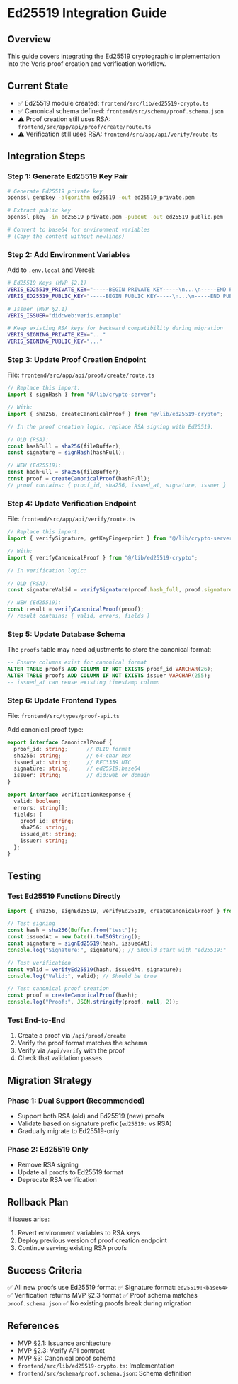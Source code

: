 # Ed25519 Integration Guide

## Overview

This guide covers integrating the Ed25519 cryptographic implementation into the Veris proof creation and verification workflow.

## Current State

- ✅ Ed25519 module created: `frontend/src/lib/ed25519-crypto.ts`
- ✅ Canonical schema defined: `frontend/src/schema/proof.schema.json`
- ⚠️ Proof creation still uses RSA: `frontend/src/app/api/proof/create/route.ts`
- ⚠️ Verification still uses RSA: `frontend/src/app/api/verify/route.ts`

## Integration Steps

### Step 1: Generate Ed25519 Key Pair

```bash
# Generate Ed25519 private key
openssl genpkey -algorithm ed25519 -out ed25519_private.pem

# Extract public key
openssl pkey -in ed25519_private.pem -pubout -out ed25519_public.pem

# Convert to base64 for environment variables
# (Copy the content without newlines)
```

### Step 2: Add Environment Variables

Add to `.env.local` and Vercel:

```bash
# Ed25519 Keys (MVP §2.1)
VERIS_ED25519_PRIVATE_KEY="-----BEGIN PRIVATE KEY-----\n...\n-----END PRIVATE KEY-----"
VERIS_ED25519_PUBLIC_KEY="-----BEGIN PUBLIC KEY-----\n...\n-----END PUBLIC KEY-----"

# Issuer (MVP §2.1)
VERIS_ISSUER="did:web:veris.example"

# Keep existing RSA keys for backward compatibility during migration
VERIS_SIGNING_PRIVATE_KEY="..."
VERIS_SIGNING_PUBLIC_KEY="..."
```

### Step 3: Update Proof Creation Endpoint

File: `frontend/src/app/api/proof/create/route.ts`

```typescript
// Replace this import:
import { signHash } from "@/lib/crypto-server";

// With:
import { sha256, createCanonicalProof } from "@/lib/ed25519-crypto";

// In the proof creation logic, replace RSA signing with Ed25519:

// OLD (RSA):
const hashFull = sha256(fileBuffer);
const signature = signHash(hashFull);

// NEW (Ed25519):
const hashFull = sha256(fileBuffer);
const proof = createCanonicalProof(hashFull);
// proof contains: { proof_id, sha256, issued_at, signature, issuer }
```

### Step 4: Update Verification Endpoint

File: `frontend/src/app/api/verify/route.ts`

```typescript
// Replace this import:
import { verifySignature, getKeyFingerprint } from "@/lib/crypto-server";

// With:
import { verifyCanonicalProof } from "@/lib/ed25519-crypto";

// In verification logic:

// OLD (RSA):
const signatureValid = verifySignature(proof.hash_full, proof.signature);

// NEW (Ed25519):
const result = verifyCanonicalProof(proof);
// result contains: { valid, errors, fields }
```

### Step 5: Update Database Schema

The `proofs` table may need adjustments to store the canonical format:

```sql
-- Ensure columns exist for canonical format
ALTER TABLE proofs ADD COLUMN IF NOT EXISTS proof_id VARCHAR(26);
ALTER TABLE proofs ADD COLUMN IF NOT EXISTS issuer VARCHAR(255);
-- issued_at can reuse existing timestamp column
```

### Step 6: Update Frontend Types

File: `frontend/src/types/proof-api.ts`

Add canonical proof type:

```typescript
export interface CanonicalProof {
  proof_id: string;      // ULID format
  sha256: string;        // 64-char hex
  issued_at: string;     // RFC3339 UTC
  signature: string;     // ed25519:base64
  issuer: string;        // did:web or domain
}

export interface VerificationResponse {
  valid: boolean;
  errors: string[];
  fields: {
    proof_id: string;
    sha256: string;
    issued_at: string;
    issuer: string;
  };
}
```

## Testing

### Test Ed25519 Functions Directly

```typescript
import { sha256, signEd25519, verifyEd25519, createCanonicalProof } from '@/lib/ed25519-crypto';

// Test signing
const hash = sha256(Buffer.from("test"));
const issuedAt = new Date().toISOString();
const signature = signEd25519(hash, issuedAt);
console.log("Signature:", signature); // Should start with "ed25519:"

// Test verification
const valid = verifyEd25519(hash, issuedAt, signature);
console.log("Valid:", valid); // Should be true

// Test canonical proof creation
const proof = createCanonicalProof(hash);
console.log("Proof:", JSON.stringify(proof, null, 2));
```

### Test End-to-End

1. Create a proof via `/api/proof/create`
2. Verify the proof format matches the schema
3. Verify via `/api/verify` with the proof
4. Check that validation passes

## Migration Strategy

### Phase 1: Dual Support (Recommended)
- Support both RSA (old) and Ed25519 (new) proofs
- Validate based on signature prefix (`ed25519:` vs RSA)
- Gradually migrate to Ed25519-only

### Phase 2: Ed25519 Only
- Remove RSA signing
- Update all proofs to Ed25519 format
- Deprecate RSA verification

## Rollback Plan

If issues arise:

1. Revert environment variables to RSA keys
2. Deploy previous version of proof creation endpoint
3. Continue serving existing RSA proofs

## Success Criteria

✅ All new proofs use Ed25519 format
✅ Signature format: `ed25519:<base64>`
✅ Verification returns MVP §2.3 format
✅ Proof schema matches `proof.schema.json`
✅ No existing proofs break during migration

## References

- MVP §2.1: Issuance architecture
- MVP §2.3: Verify API contract  
- MVP §3: Canonical proof schema
- `frontend/src/lib/ed25519-crypto.ts`: Implementation
- `frontend/src/schema/proof.schema.json`: Schema definition
